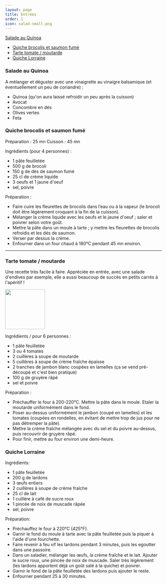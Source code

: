 ```yaml
---
layout: page
title: Entrées
order: 1
icon: salad-small.png
---
```


[Salade au Quinoa](/entrees#quinoa)
- [Quiche brocolis et saumon fumé](/entrees#quiche-saumon-brocolis)
- [Tarte tomate / moutarde](/entrees#tarte-tomate-moutarde)
- [Quiche Lorraine](/entrees#Lorraine)


### <a name="quinoa"></a> Salade au Quinoa

A mélanger et déguster avec une vinaigrette au vinaigre balsamique (et
éventuellement un peu de coriandre) :

- Quinoa (qu'on aura laissé refroidir un peu après la cuisson)
- Avocat
- Concombre en dés
- Olives vertes
- Feta

### <a name="quiche-saumon-brocolis"></a> Quiche brocolis et saumon fumé

Préparation : 25 mn
Cuisson : 45 mn

Ingrédients (pour 4 personnes) :

- 1 pâte feuilletée
- 500 g de brocoli
- 150 g de dés de saumon fumé
- 25 cl de crème liquide
- 3 oeufs et 1 jaune d'oeuf
- sel, poivre

Préparation :

- Faire cuire les fleurettes de brocolis dans l’eau  ou à la vapeur (le brocoli doit être légèrement croquant à la fin de la cuisson).
- Mélanger la crème liquide avec les oeufs et le jaune d'oeuf ; saler et poivrer selon votre goût.
- Mettre la pâte dans un moule à tarte ; y mettre les fleurettes de brocolis refroidis et les dés de saumon.
- Verser par dessus la crème.
- Enfourner dans un four chaud à 180°C pendant 45 mn environ.

_______________________

### <a name="tarte-tomate-moutarde"></a> Tarte tomate / moutarde

Une recette très facile à faire. Appréciée en entrée, avec une salade d'endives par exemple, elle a aussi beaucoup de succès en petits carrés à l'apéritif !

<img src="/public/tarte-tomate-moutarde.jpg" height="128" width="128">

Ingrédients / pour 6 personnes :

- 1 pâte feuilletée
- 3 ou 4 tomates
- 2 cuillères à soupe de moutarde
- 5 cuillères à soupe de crème fraîche épaisse
- 2 tranches de jambon blanc coupées en lamelles (ça se vend pré-découpé et c'est bien pratique)
- 100 g de gruyère râpé
- sel et poivre

Préparation :

- Préchauffer le four à 200-220°C. Mettre la pâte dans le moule. Etaler la moutarde uniformément dans le fond.
- Poser au-dessus uniformément le jambon (coupé en lamelles) et les tomates (coupées en rondelles, en évitant de mettre trop de jus pour ne pas détremper la pâte).
- Mettre la crème fraîche mélangée avec du sel et du poivre au-dessus, puis recouvrir de gruyère râpé.
- Pour finir, mettre au four environ une demi-heure.

### <a name="lorraine"></a> Quiche Lorraine

Ingrédients:

- 1 pâte feuilletée 
- 200 g de lardons
- 3 œufs entiers
- 2 cuillères à soupe de crème fraîche
- 25 cl de lait
- 1 cuillère à café de sucre roux
- 1 pincée de noix de muscade râpée
- sel, poivre

Préparation:

- Préchauffez le four à 220°C (425°F).
- Garnir le fond du moule à tarte avec la pâte feuilletée puis la piquer à l'aide d'une fourchette.
- Faire revenir à feu vif les lardons pendant 3 minutes, puis les egoutter dans une passoire.
- Dans un saladier, mélanger les œufs, la crème fraîche et le lait. Ajouter le sucre roux, une pincée de noix de muscade. Saler très légèrement (les lardons apportent déjà un goût salé à la quiche) et poivrer.
- Garnir le fond de la pâte feuilletée des lardons puis ajouter le reste. 
- Enfourner pendant 25 à 30 minutes.
